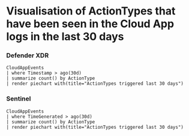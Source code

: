 # Visualisation of ActionTypes that have been seen in the Cloud App logs in the last 30 days

### Defender XDR

```
CloudAppEvents
| where Timestamp > ago(30d)
| summarize count() by ActionType
| render piechart with(title="ActionTypes triggered last 30 days")
```
### Sentinel
```
CloudAppEvents
| where TimeGenerated > ago(30d)
| summarize count() by ActionType
| render piechart with(title="ActionTypes triggered last 30 days")
```
